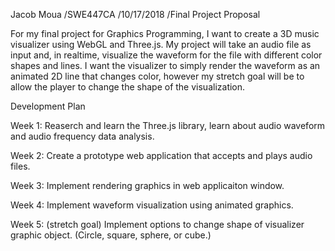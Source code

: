 Jacob Moua
/SWE447CA
/10/17/2018
/Final Project Proposal

For my final project for Graphics Programming, I want to create a 3D music visualizer using WebGL and Three.js. My project will take an audio file as input and, in realtime, visualize the waveform for the file with different color shapes and lines. I want the visualizer to simply render the waveform as an animated 2D line that changes color, however my stretch goal will be to allow the player to change the shape of the visualization.

Development Plan

Week 1: Reaserch and learn the Three.js library, learn about audio waveform and audio frequency data analysis.

Week 2: Create a prototype web application that accepts and plays audio files.

Week 3: Implement rendering graphics in web applicaiton window.

Week 4: Implement waveform visualization using animated graphics.

Week 5: (stretch goal) Implement options to change shape of visualizer graphic object. (Circle, square, sphere, or cube.)
